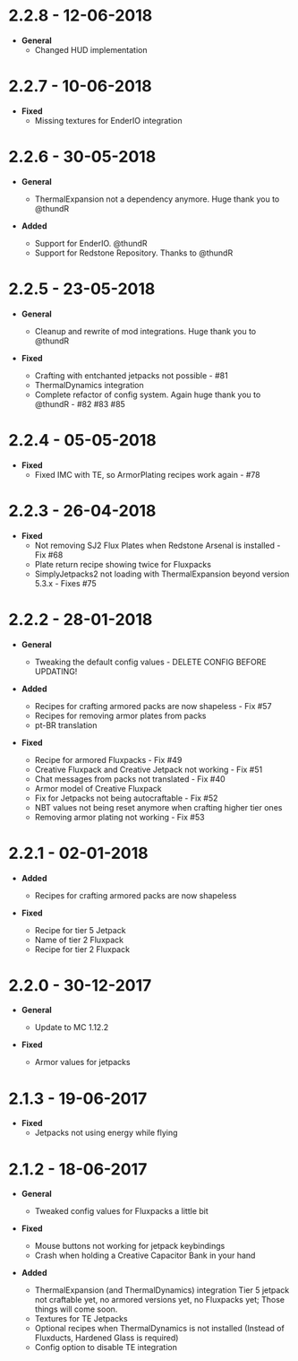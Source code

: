 # 2.2.8  -  12-06-2018
* **General**
    * Changed HUD implementation

# 2.2.7  -  10-06-2018
* **Fixed**
    * Missing textures for EnderIO integration

# 2.2.6  -  30-05-2018
* **General**
    * ThermalExpansion not a dependency anymore. Huge thank you to @thundR

* **Added**
    * Support for EnderIO. @thundR
    * Support for Redstone Repository. Thanks to @thundR

# 2.2.5  -  23-05-2018
* **General**
    * Cleanup and rewrite of mod integrations. Huge thank you to @thundR

* **Fixed**
    * Crafting with entchanted jetpacks not possible - #81
    * ThermalDynamics integration
    * Complete refactor of config system. Again huge thank you to @thundR - #82 #83 #85

# 2.2.4  -  05-05-2018
* **Fixed**
    * Fixed IMC with TE, so ArmorPlating recipes work again - #78

# 2.2.3  -  26-04-2018
* **Fixed**
    * Not removing SJ2 Flux Plates when Redstone Arsenal is installed - Fix #68
    * Plate return recipe showing twice for Fluxpacks
    * SimplyJetpacks2 not loading with ThermalExpansion beyond version 5.3.x - Fixes #75

# 2.2.2  -  28-01-2018
* **General**
    * Tweaking the default config values - DELETE CONFIG BEFORE UPDATING!

* **Added**
    * Recipes for crafting armored packs are now shapeless - Fix #57
    * Recipes for removing armor plates from packs
    * pt-BR translation

* **Fixed**
    * Recipe for armored Fluxpacks - Fix #49
    * Creative Fluxpack and Creative Jetpack not working - Fix #51
    * Chat messages from packs not translated - Fix #40
    * Armor model of Creative Fluxpack
    * Fix for Jetpacks not being autocraftable - Fix #52
    * NBT values not being reset anymore when crafting higher tier ones
    * Removing armor plating not working - Fix #53

# 2.2.1  -  02-01-2018
* **Added**
    * Recipes for crafting armored packs are now shapeless

* **Fixed**
    * Recipe for tier 5 Jetpack
    * Name of tier 2 Fluxpack
    * Recipe for tier 2 Fluxpack

# 2.2.0  -  30-12-2017
* **General**
    * Update to MC 1.12.2

* **Fixed**
    * Armor values for jetpacks

# 2.1.3  -  19-06-2017
* **Fixed**
    * Jetpacks not using energy while flying

# 2.1.2  -  18-06-2017
* **General**
    * Tweaked config values for Fluxpacks a little bit

* **Fixed**
    * Mouse buttons not working for jetpack keybindings
    * Crash when holding a Creative Capacitor Bank in your hand

* **Added**
    * ThermalExpansion (and ThermalDynamics) integration
      Tier 5 jetpack not craftable yet, no armored versions yet, no Fluxpacks yet; Those things will come soon.
    * Textures for TE Jetpacks
    * Optional recipes when ThermalDynamics is not installed (Instead of Fluxducts, Hardened Glass is required)
    * Config option to disable TE integration
